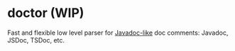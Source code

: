 # doctor (WIP)
Fast and flexible low level parser for [Javadoc-like](https://www.oracle.com/technical-resources/articles/java/javadoc-tool.html#format) doc comments: Javadoc, JSDoc, TSDoc, etc.

[crates-badge]: https://img.shields.io/crates/v/doctor.svg
